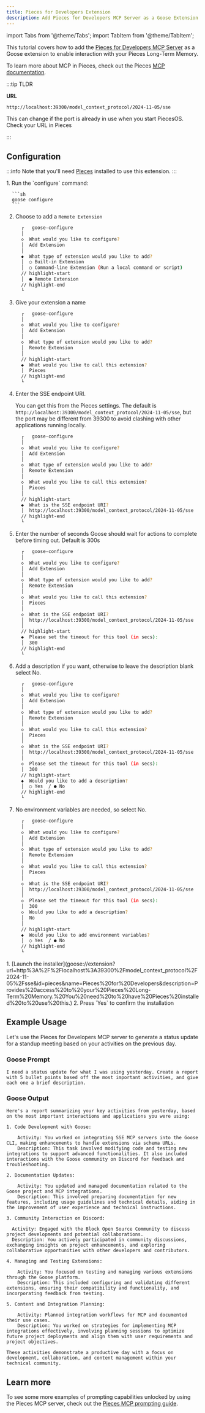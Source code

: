 ```yaml
---
title: Pieces for Developers Extension
description: Add Pieces for Developers MCP Server as a Goose Extension
---
```


import Tabs from '@theme/Tabs';
import TabItem from '@theme/TabItem';

This tutorial covers how to add the [Pieces for Developers MCP Server](https://pieces.app?utm_source=goose&utm_medium=collab&utm_campaign=mcp) as a Goose extension to enable interaction with your Pieces Long-Term Memory.

To learn more about MCP in Pieces, check out the Pieces [MCP documentation](https://docs.pieces.app/products/mcp/get-started?utm_source=goose&utm_medium=collab&utm_campaign=mcp).

:::tip TLDR

**URL**

```bash
http://localhost:39300/model_context_protocol/2024-11-05/sse
```

This can change if the port is already in use when you start PiecesOS. Check your URL in Pieces

:::

## Configuration

:::info
Note that you'll need [Pieces](https://pieces.app?utm_source=goose&utm_medium=collab&utm_campaign=mcp) installed to use this extension.
:::

<Tabs groupId="interface">
  <TabItem value="cli" label="Goose CLI" default>
  1. Run the `configure` command:

      ```sh
      goose configure
      ```

  2. Choose to add a `Remote Extension`

      ```sh
        ┌   goose-configure 
        │
        ◇  What would you like to configure?
        │  Add Extension 
        │
        ◆  What type of extension would you like to add?
        │  ○ Built-in Extension 
        │  ○ Command-line Extension (Run a local command or script)
        // highlight-start    
        │  ● Remote Extension 
        // highlight-end    
        └ 
      ```

  3. Give your extension a name
  
      ```sh
        ┌   goose-configure 
        │
        ◇  What would you like to configure?
        │  Add Extension 
        │
        ◇  What type of extension would you like to add?
        │  Remote Extension 
        │
        // highlight-start
        ◆  What would you like to call this extension?
        │  Pieces
        // highlight-end
        └ 
      ```

  4. Enter the SSE endpoint URI.

      You can get this from the Pieces settings. The default is `http://localhost:39300/model_context_protocol/2024-11-05/sse`, but the port may be different from 39300 to avoid clashing with other applications running locally.

      ```sh
        ┌   goose-configure 
        │
        ◇  What would you like to configure?
        │  Add Extension 
        │
        ◇  What type of extension would you like to add?
        │  Remote Extension 
        │
        ◇  What would you like to call this extension?
        │  Pieces
        │
        // highlight-start
        ◆  What is the SSE endpoint URI?
        │  http://localhost:39300/model_context_protocol/2024-11-05/sse
        // highlight-end
        └ 
      ```  

  5. Enter the number of seconds Goose should wait for actions to complete before timing out. Default is 300s

      ```sh
        ┌   goose-configure 
        │
        ◇  What would you like to configure?
        │  Add Extension 
        │
        ◇  What type of extension would you like to add?
        │  Remote Extension 
        │
        ◇  What would you like to call this extension?
        │  Pieces
        │
        ◇  What is the SSE endpoint URI?
        │  http://localhost:39300/model_context_protocol/2024-11-05/sse
        │
        // highlight-start
        ◆  Please set the timeout for this tool (in secs):
        │  300
        // highlight-end
        └ 
      ```

  6. Add a description if you want, otherwise to leave the description blank select No.

      ```sh
        ┌   goose-configure 
        │
        ◇  What would you like to configure?
        │  Add Extension 
        │
        ◇  What type of extension would you like to add?
        │  Remote Extension 
        │
        ◇  What would you like to call this extension?
        │  Pieces
        │
        ◇  What is the SSE endpoint URI?
        │  http://localhost:39300/model_context_protocol/2024-11-05/sse
        │
        ◇  Please set the timeout for this tool (in secs):
        │  300
        // highlight-start
        ◆  Would you like to add a description?
        │  ○ Yes  / ● No 
        // highlight-end
        └ 
      ```

  7. No environment variables are needed, so select No.

      ```sh
        ┌   goose-configure 
        │
        ◇  What would you like to configure?
        │  Add Extension 
        │
        ◇  What type of extension would you like to add?
        │  Remote Extension 
        │
        ◇  What would you like to call this extension?
        │  Pieces
        │
        ◇  What is the SSE endpoint URI?
        │  http://localhost:39300/model_context_protocol/2024-11-05/sse
        │
        ◇  Please set the timeout for this tool (in secs):
        │  300
        ◇  Would you like to add a description?
        │  No 
        │
        // highlight-start
        ◆  Would you like to add environment variables?
        │  ○ Yes  / ● No 
        // highlight-end
        └ 
      ```

  </TabItem>
  <TabItem value="ui" label="Goose Desktop">
  1. [Launch the installer](goose://extension?url=http%3A%2F%2Flocalhost%3A39300%2Fmodel_context_protocol%2F2024-11-05%2Fsse&id=pieces&name=Pieces%20for%20Developers&description=Provides%20access%20to%20your%20Pieces%20Long-Term%20Memory.%20You%20need%20to%20have%20Pieces%20installed%20to%20use%20this.)
  2. Press `Yes` to confirm the installation
  </TabItem>
</Tabs>

## Example Usage

Let's use the Pieces for Developers MCP server to generate a status update for a standup meeting based on your activities on the previous day.

### Goose Prompt

```
I need a status update for what I was using yesterday. Create a report with 5 bullet points based off the most important activities, and give each one a brief description.
```

### Goose Output

```
Here's a report summarizing your key activities from yesterday, based on the most important interactions and applications you were using:

1. Code Development with Goose:

    Activity: You worked on integrating SSE MCP servers into the Goose CLI, making enhancements to handle extensions via schema URLs.
    Description: This task involved modifying code and testing new integrations to support advanced functionalities. It also included interactions with the Goose community on Discord for feedback and troubleshooting.

2. Documentation Updates:

    Activity: You updated and managed documentation related to the Goose project and MCP integrations.
    Description: This involved preparing documentation for new features, including usage guidelines and technical details, aiding in the improvement of user experience and technical instructions.

3. Community Interaction on Discord:

  Activity: Engaged with the Block Open Source Community to discuss project developments and potential collaborations.
  Description: You actively participated in community discussions, exchanging insights on project enhancements, and exploring collaborative opportunities with other developers and contributors.

4. Managing and Testing Extensions:

    Activity: You focused on testing and managing various extensions through the Goose platform.
    Description: This included configuring and validating different extensions, ensuring their compatibility and functionality, and incorporating feedback from testing.

5. Content and Integration Planning:

    Activity: Planned integration workflows for MCP and documented their use cases.
    Description: You worked on strategies for implementing MCP integrations effectively, involving planning sessions to optimize future project deployments and align them with user requirements and project objectives.
    
These activities demonstrate a productive day with a focus on development, collaboration, and content management within your technical community.
```

## Learn more

To see some more examples of prompting capabilities unlocked by using the Pieces MCP server, check out the [Pieces MCP prompting guide](https://docs.pieces.app/products/mcp/prompting?utm_source=goose&utm_medium=collab&utm_campaign=mcp).
